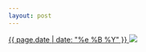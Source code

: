 ```yaml
---
layout: post
---
```


<p>
  <a href="/493">
    <time>{{ page.date | date: "%e %B %Y" }}</time>
    <img src="{{ site.assets_url }}/493.jpg">
  </a>
  
</p>
